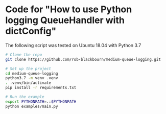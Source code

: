 # Code for "How to use Python logging QueueHandler with dictConfig"

The following script was tested on Ubuntu 18.04 with Python 3.7

```bash
# Clone the repo
git clone https://github.com/rob-blackbourn/medium-queue-logging.git

# Set up the project
cd medium-queue-logging
python3.7 -m venv .venv
. .venv/bin/activate
pip install -r requirements.txt

# Run the example
export PYTHONPATH=.:$PYTHONPATH
python examples/main.py
```
